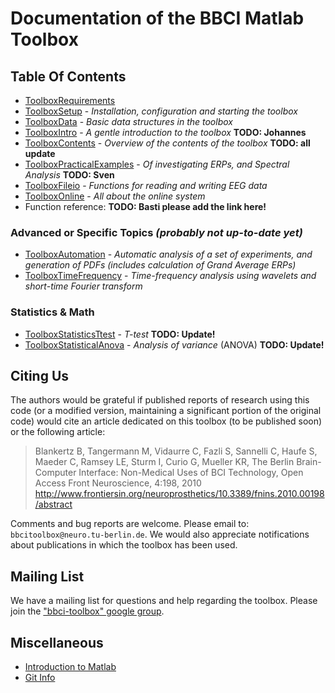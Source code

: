 # Documentation of the BBCI Matlab Toolbox


## Table Of Contents   <a id="TableOfContents"></a>

* [ToolboxRequirements](ToolboxRequirements.markdown)
* [ToolboxSetup](ToolboxSetup.markdown) - *Installation, configuration and starting the toolbox* 
* [ToolboxData](ToolboxData.markdown) - *Basic data structures in the toolbox*
* [ToolboxIntro](ToolboxIntro.markdown) - *A gentle introduction to the toolbox* **TODO: Johannes**
* [ToolboxContents](ToolboxContents.markdown) - *Overview of the contents of the toolbox* **TODO: all update**
* [ToolboxPracticalExamples](ToolboxPracticalExamples.markdown) - *Of investigating ERPs, and Spectral Analysis*  **TODO: Sven**
* [ToolboxFileio](ToolboxFileio.markdown) - *Functions for reading and writing EEG data*
* [ToolboxOnline](ToolboxOnline.markdown) - *All about the online system*
* Function reference: **TODO: Basti please add the link here!**


### Advanced or Specific Topics _(probably not up-to-date yet)_

* [ToolboxAutomation](ToolboxAutomation.markdown) - *Automatic analysis of a set of experiments, and generation of PDFs (includes calculation of Grand Average ERPs)*
* [ToolboxTimeFrequency](ToolboxTimeFrequency.markdown) - *Time-frequency analysis using wavelets and short-time Fourier transform*

### Statistics & Math

* [ToolboxStatisticsTtest](ToolboxStatisticsTtest.markdown)  - *T-test*  **TODO: Update!**
* [ToolboxStatisticalAnova](ToolboxStatisticalAnova.markdown)  - *Analysis of variance* (ANOVA)  **TODO: Update!**


## Citing Us

The authors would be grateful if published reports of research using this code
(or a modified version, maintaining a significant portion of the original code)
would cite an article dedicated on this toolbox (to be published soon) or the
following article:

>  Blankertz B, Tangermann M, Vidaurre C, Fazli S, Sannelli C, Haufe S, Maeder
>  C, Ramsey LE, Sturm I, Curio G, Mueller KR, The Berlin Brain-Computer
>  Interface: Non-Medical Uses of BCI Technology, Open   Access  Front
>  Neuroscience, 4:198, 2010
>  http://www.frontiersin.org/neuroprosthetics/10.3389/fnins.2010.00198/abstract

Comments and bug reports are welcome. Please email to:
`bbcitoolbox@neuro.tu-berlin.de`. We would also appreciate notifications about
publications in which the toolbox has been used.


## Mailing List

We have a mailing list for questions and help regarding the toolbox. Please join
the ["bbci-toolbox" google group](https://groups.google.com/group/bbci-toolbox).


## Miscellaneous

* [Introduction to Matlab](http://ocw.mit.edu/resources/res-18-002-introduction-to-matlab-spring-2008/)
* [Git Info](git.markdown)
